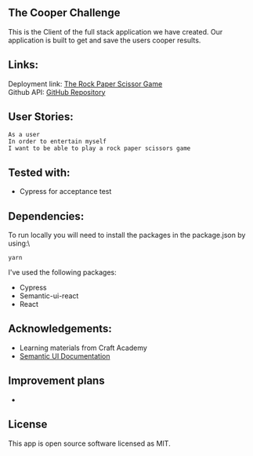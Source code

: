 ## The Cooper Challenge
This is the Client of the full stack application we have created. Our application is built to get and save the users cooper results.

## Links:
Deployment link: [The Rock Paper Scissor Game](whssl-cooper-challenge.netlify.app) \
Github API: [GitHub Repository](https://github.com/salindholm/rock_paper_scissors_challange.git)

## User Stories:
```
As a user
In order to entertain myself
I want to be able to play a rock paper scissors game
```
## Tested with:
- Cypress for acceptance test

## Dependencies:
To run locally you will need to install the packages in the package.json by using:\
```
yarn
```
I've used the following packages:
- Cypress
- Semantic-ui-react
- React

## Acknowledgements:
- Learning materials from Craft Academy
- [Semantic UI Documentation](https://react.semantic-ui.com/)

## Improvement plans
- 

## License
This app is open source software licensed as MIT.